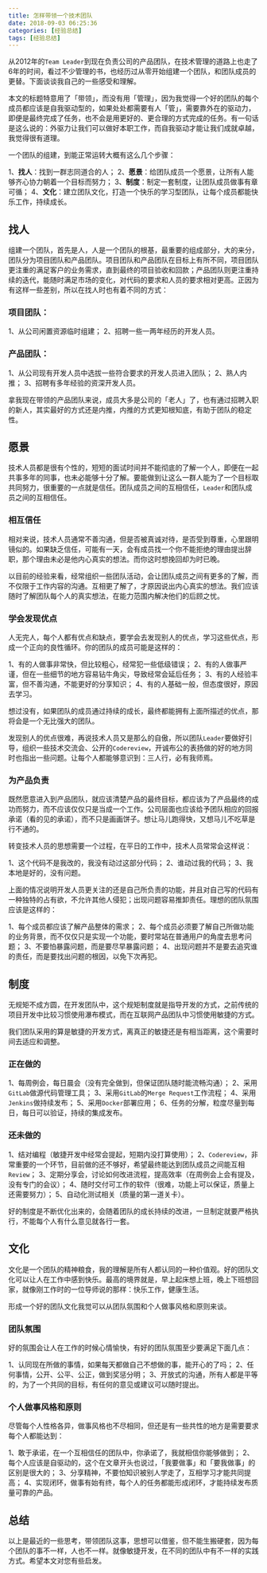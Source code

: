 ```yaml
---
title: 怎样带领一个技术团队
date: 2018-09-03 06:25:36
categories: [经验总结]
tags: [经验总结]
---
```


从2012年的`Team Leader`到现在负责公司的产品团队，在技术管理的道路上也走了6年的时间，看过不少管理的书，也经历过从零开始组建一个团队，和团队成员的更替。下面谈谈我自己的一些感受和理解。

<!--more-->

本文的标题特意用了「带领」，而没有用「管理」，因为我觉得一个好的团队的每个成员都应该是自我驱动型的，如果处处都需要有人「管」，需要靠外在的驱动力，即便是最终完成了任务，也不会是用更好的、更合理的方式完成的任务。有一句话是这么说的：外驱力让我们可以做好本职工作，而自我驱动才能让我们成就卓越，我觉得很有道理。

一个团队的组建，到能正常运转大概有这么几个步骤：

1、**找人**：找到一群志同道合的人；
2、**愿景**：给团队成员一个愿景，让所有人能够齐心协力朝着一个目标而努力；
3、**制度**：制定一套制度，让团队成员做事有章可循；
4、**文化**：建立团队文化，打造一个快乐的学习型团队，让每个成员都能快乐工作，持续成长。

## 找人

组建一个团队，首先是人，人是一个团队的根基，最重要的组成部分，大的来分，团队分为项目团队和产品团队。项目团队和产品团队在目标上有所不同，项目团队更注重的满足客户的业务需求，直到最终的项目验收和回款；产品团队则更注重持续的迭代，能随时满足市场的变化，对代码的要求和人员的要求相对更高。正因为有这样一些差别，所以在找人时也有着不同的方式：

### 项目团队：

1、从公司闲置资源临时组建；
2、招聘一些一两年经历的开发人员。

### 产品团队：

1、从公司现有开发人员中选拔一些符合要求的开发人员进入团队；
2、熟人内推；
3、招聘有多年经验的资深开发人员。

拿我现在带领的产品团队来说，成员大多是公司的「老人」了，也有通过招聘入职的新人，其实最好的方式还是内推，内推的方式更知根知底，有助于团队的稳定性。

## 愿景

技术人员都是很有个性的，短短的面试时间并不能彻底的了解一个人，即便在一起共事多年的同事，也未必能够十分了解。要能做到让这么一群人能为了一个目标取共同努力，很重要的一点就是信任。团队成员之间的互相信任，`Leader`和团队成员之间的互相信任。

### 相互信任

相对来说，技术人员通常不善沟通，但是否被真诚对待，是否受到尊重，心里跟明镜似的。如果缺乏信任，可能有一天，会有成员找一个你不能拒绝的理由提出辞职，那个理由未必是他内心真实的想法。而你这时想挽回却为时已晚。

以目前的经验来看，经常组织一些团队活动，会让团队成员之间有更多的了解，而不仅限于工作内容的沟通。互相更了解了，才原因说出内心真实的想法。我们应该随时了解团队每个人的真实想法，在能力范围内解决他们的后顾之忧。

### 学会发现优点

人无完人，每个人都有优点和缺点，要学会去发现别人的优点，学习这些优点，形成一个正向的良性循环。你的团队的成员可能是这样的：

1、有的人做事非常快，但比较粗心，经常犯一些低级错误；
2、有的人做事严谨，但在一些细节的地方容易钻牛角尖，导致经常会延后任务；
3、有的人经验丰富，但不善沟通，不能更好的分享知识；
4、有的人基础一般，但态度很好，原因去学习。

想过没有，如果团队的成员通过持续的成长，最终都能拥有上面所描述的优点，那将会是一个无比强大的团队。

发现别人的优点很难，再说技术人员又是那么的自傲，所以团队`Leader`要做好引导，组织一些技术交流会、公开的`Codereview`，开诚布公的表扬做的好的地方同时也指出一些问题。让每个人都能够意识到：三人行，必有我师焉。

### 为产品负责

既然愿意进入到产品团队，就应该清楚产品的最终目标，都应该为了产品最终的成功而努力，而不应该仅仅只是当成一个工作。公司层面也应该给予团队相应的回报承诺（看的见的承诺），而不只是画画饼子。想让马儿跑得快，又想马儿不吃草是行不通的。

转变技术人员的思想需要一个过程，在平日的工作中，技术人员常常会这样说：

1、这个代码不是我改的，我没有动过这部分代码；
2、谁动过我的代码；
3、我本地是好的，没有问题。

上面的情况说明开发人员更关注的还是自己所负责的功能，并且对自己写的代码有一种独特的占有欲，不允许其他人侵犯；出现问题容易推卸责任。理想的团队氛围应该是这样的：

1、每个成员都应该了解产品整体的需求；
2、每个成员必须要了解自己所做功能的业务背景，而不仅仅只是实现一个功能，要时常站在普通用户的角度去思考问题；
3、不要怕暴露问题，而是要尽早暴露问题；
4、出现问题并不是要去追究谁的责任，而是要找出问题的根因，以免下次再犯。

## 制度

无规矩不成方圆，在开发团队中，这个规矩制度就是指导开发的方式，之前传统的项目开发中比较习惯使用瀑布模式，而在互联网产品团队中习惯使用敏捷的方式。

我们团队采用的算是敏捷的开发方式，离真正的敏捷还是有相当距离，这个需要时间去适应和调整。

### 正在做的

1、每周例会，每日晨会（没有完全做到，但保证团队随时能流畅沟通）；
2、采用`GitLab`做源代码管理工具；
3、采用`GitLab`的`Merge Request`工作流程；
4、采用`Jenkins`做持续发布；
5、采用`Docker`部署应用；
6、任务的分解，粒度尽量到每日，每日可以验证，持续的集成发布。

### 还未做的

1、结对编程（敏捷开发中经常会提起，短期内没打算使用）；
2、`Codereview`，非常重要的一个环节，目前做的还不够好，希望最终能达到团队成员之间能互相`Review`；
3、定期分享会，讨论如何改进流程，提高效率（在周例会上会有提及，没有专门的会议）；
4、随时交付可工作的软件（很难，功能上可以保证，质量上还需要努力）；
5、自动化测试相关（质量的第一道关卡）。

好的制度是不断优化出来的，会随着团队的成长持续的改进，一旦制定就要严格执行，不能每个人有什么意见就各行一套。

## 文化

文化是一个团队的精神粮食，我的理解是所有人都认同的一种价值观。好的团队文化可以让人在工作中感到快乐。最高的境界就是，早上起床想上班，晚上下班想回家，就像刚工作时的一位导师说的那样：快乐工作，健康生活。

形成一个好的团队文化我觉可以从团队氛围和个人做事风格和原则来谈。

### 团队氛围

好的氛围会让人在工作的时候心情愉快，有好的团队氛围至少要满足下面几点：

1、认同现在所做的事情，如果每天都做自己不想做的事，能开心的了吗；
2、任何事情，公开、公平、公正，做到奖惩分明；
3、开放式的沟通，所有人都是平等的，为了一个共同的目标，有任何的意见或建议可以随时提出。

### 个人做事风格和原则

尽管每个人性格各异，做事风格也不尽相同，但还是有一些共性的地方是需要要求每个人都能达到：

1、敢于承诺，在一个互相信任的团队中，你承诺了，我就相信你能够做到；
2、每个人应该是自驱动的，这个在文章开头也说过，「我要做事」和「要我做事」的区别是很大的；
3、分享精神，不要怕知识被别人学走了，互相学习才能共同提高；
4、实现闭环，做事有始有终，每个人的任务都能形成闭环，才能持续发布质量可靠的产品。

## 总结

以上是最近的一些思考，带领团队这事，思想可以借鉴，但不能生搬硬套，因为每个团队的事不一样，人也不一样。就像敏捷开发，在不同的团队中有不一样的实践方式。希望本文对您有些启发。

